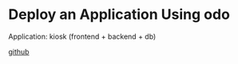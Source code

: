 # Deploy an Application Using odo

Application: kiosk (frontend + backend + db)

[github](https://github.com/RedHatWorkshops/openshiftv4-odo-workshop)
